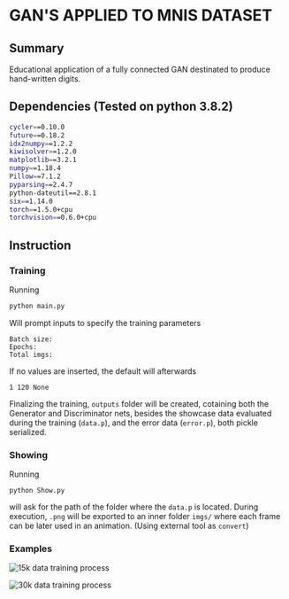 # GAN'S APPLIED TO MNIS DATASET

## Summary

Educational application of a fully connected GAN destinated to produce hand-written digits.

## Dependencies (Tested on python 3.8.2)

```bash
cycler==0.10.0
future==0.18.2
idx2numpy==1.2.2
kiwisolver==1.2.0
matplotlib==3.2.1
numpy==1.18.4
Pillow==7.1.2
pyparsing==2.4.7
python-dateutil==2.8.1
six==1.14.0
torch==1.5.0+cpu
torchvision==0.6.0+cpu
```

## Instruction

### Training

Running

```bash
python main.py
```

Will prompt inputs to specify the training parameters

```
Batch size:
Epochs:
Total imgs:
```

If no values are inserted, the default will afterwards

```
1 120 None
```

Finalizing the training, `outputs` folder will be created, cotaining both the Generator and Discriminator nets, besides the showcase data evaluated during the training (`data.p`), and the error data (`error.p`), both pickle serialized.

### Showing

Running

```
python Show.py
```

will ask for the path of the folder where the `data.p` is located. During execution, `.png` will be exported to an inner folder `imgs/` where each frame can be later used in an animation. (Using external tool as `convert`)



### Examples

![15k data training process](https://github.com/luislve17/GAN-MNIST/blob/master/imgs/animation_15k.gif?raw=true)



![30k data training process](https://github.com/luislve17/GAN-MNIST/blob/master/imgs/animation_30k.gif)